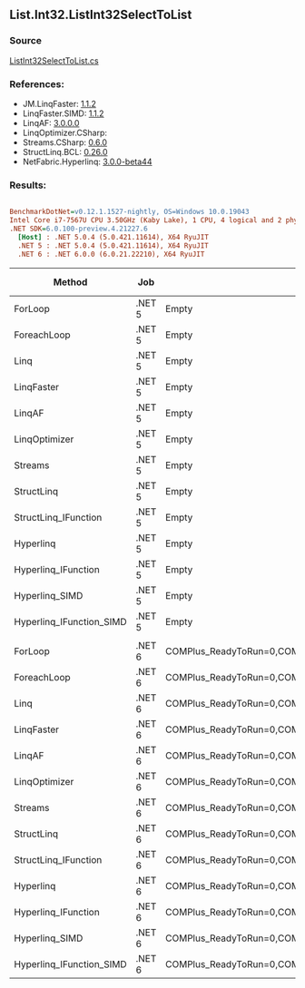 ﻿## List.Int32.ListInt32SelectToList

### Source
[ListInt32SelectToList.cs](../LinqBenchmarks/List/Int32/ListInt32SelectToList.cs)

### References:
- JM.LinqFaster: [1.1.2](https://www.nuget.org/packages/JM.LinqFaster/1.1.2)
- LinqFaster.SIMD: [1.1.2](https://www.nuget.org/packages/LinqFaster.SIMD/1.0.3)
- LinqAF: [3.0.0.0](https://www.nuget.org/packages/LinqAF/3.0.0.0)
- LinqOptimizer.CSharp: [](https://www.nuget.org/packages/LinqOptimizer.CSharp/)
- Streams.CSharp: [0.6.0](https://www.nuget.org/packages/Streams.CSharp/0.6.0)
- StructLinq.BCL: [0.26.0](https://www.nuget.org/packages/StructLinq/0.26.0)
- NetFabric.Hyperlinq: [3.0.0-beta44](https://www.nuget.org/packages/NetFabric.Hyperlinq/3.0.0-beta44)

### Results:
``` ini

BenchmarkDotNet=v0.12.1.1527-nightly, OS=Windows 10.0.19043
Intel Core i7-7567U CPU 3.50GHz (Kaby Lake), 1 CPU, 4 logical and 2 physical cores
.NET SDK=6.0.100-preview.4.21227.6
  [Host] : .NET 5.0.4 (5.0.421.11614), X64 RyuJIT
  .NET 5 : .NET 5.0.4 (5.0.421.11614), X64 RyuJIT
  .NET 6 : .NET 6.0.0 (6.0.21.22210), X64 RyuJIT


```
|                   Method |    Job |                                                   EnvironmentVariables |  Runtime | Count |         Mean |      Error |     StdDev |       Median |  Ratio | RatioSD |   Gen 0 | Gen 1 | Gen 2 | Allocated |
|------------------------- |------- |----------------------------------------------------------------------- |--------- |------ |-------------:|-----------:|-----------:|-------------:|-------:|--------:|--------:|------:|------:|----------:|
|                  ForLoop | .NET 5 |                                                                  Empty | .NET 5.0 |   100 |    347.00 ns |   6.959 ns |  16.939 ns |    338.37 ns |   1.00 |    0.00 |  0.5660 |     - |     - |   1,184 B |
|              ForeachLoop | .NET 5 |                                                                  Empty | .NET 5.0 |   100 |    447.46 ns |   3.879 ns |   3.239 ns |    447.48 ns |   1.33 |    0.04 |  0.5660 |     - |     - |   1,184 B |
|                     Linq | .NET 5 |                                                                  Empty | .NET 5.0 |   100 |    361.93 ns |   4.221 ns |   3.742 ns |    360.56 ns |   1.08 |    0.04 |  0.2522 |     - |     - |     528 B |
|               LinqFaster | .NET 5 |                                                                  Empty | .NET 5.0 |   100 |    354.32 ns |   2.340 ns |   1.954 ns |    353.46 ns |   1.05 |    0.03 |  0.4358 |     - |     - |     912 B |
|                   LinqAF | .NET 5 |                                                                  Empty | .NET 5.0 |   100 |  1,099.51 ns |   7.676 ns |   6.804 ns |  1,098.65 ns |   3.27 |    0.11 |  0.5646 |     - |     - |   1,184 B |
|            LinqOptimizer | .NET 5 |                                                                  Empty | .NET 5.0 |   100 | 44,108.65 ns | 350.509 ns | 327.866 ns | 44,044.47 ns | 130.59 |    4.00 | 14.2212 |     - |     - |  29,832 B |
|                  Streams | .NET 5 |                                                                  Empty | .NET 5.0 |   100 |  1,553.11 ns |   8.633 ns |   7.653 ns |  1,553.07 ns |   4.61 |    0.14 |  0.7534 |     - |     - |   1,576 B |
|               StructLinq | .NET 5 |                                                                  Empty | .NET 5.0 |   100 |    273.33 ns |   1.456 ns |   1.215 ns |    273.44 ns |   0.81 |    0.02 |  0.2484 |     - |     - |     520 B |
|     StructLinq_IFunction | .NET 5 |                                                                  Empty | .NET 5.0 |   100 |    162.14 ns |   0.960 ns |   0.749 ns |    162.12 ns |   0.48 |    0.02 |  0.2370 |     - |     - |     496 B |
|                Hyperlinq | .NET 5 |                                                                  Empty | .NET 5.0 |   100 |    238.02 ns |   1.327 ns |   1.108 ns |    238.19 ns |   0.71 |    0.02 |  0.2179 |     - |     - |     456 B |
|      Hyperlinq_IFunction | .NET 5 |                                                                  Empty | .NET 5.0 |   100 |    126.85 ns |   2.577 ns |   5.026 ns |    129.01 ns |   0.36 |    0.02 |  0.2179 |     - |     - |     456 B |
|           Hyperlinq_SIMD | .NET 5 |                                                                  Empty | .NET 5.0 |   100 |     97.14 ns |   0.956 ns |   0.894 ns |     97.56 ns |   0.29 |    0.01 |  0.2180 |     - |     - |     456 B |
| Hyperlinq_IFunction_SIMD | .NET 5 |                                                                  Empty | .NET 5.0 |   100 |     67.55 ns |   0.846 ns |   0.791 ns |     67.76 ns |   0.20 |    0.01 |  0.2180 |     - |     - |     456 B |
|                          |        |                                                                        |          |       |              |            |            |              |        |         |         |       |       |           |
|                  ForLoop | .NET 6 | COMPlus_ReadyToRun=0,COMPlus_TC_QuickJitForLoops=1,COMPlus_TieredPGO=1 | .NET 6.0 |   100 |    372.45 ns |   3.437 ns |   3.047 ns |    373.41 ns |   1.00 |    0.00 |  0.5660 |     - |     - |   1,184 B |
|              ForeachLoop | .NET 6 | COMPlus_ReadyToRun=0,COMPlus_TC_QuickJitForLoops=1,COMPlus_TieredPGO=1 | .NET 6.0 |   100 |    324.70 ns |   4.782 ns |   4.239 ns |    322.89 ns |   0.87 |    0.01 |  0.5660 |     - |     - |   1,184 B |
|                     Linq | .NET 6 | COMPlus_ReadyToRun=0,COMPlus_TC_QuickJitForLoops=1,COMPlus_TieredPGO=1 | .NET 6.0 |   100 |    303.52 ns |   2.062 ns |   1.828 ns |    302.94 ns |   0.81 |    0.01 |  0.2522 |     - |     - |     528 B |
|               LinqFaster | .NET 6 | COMPlus_ReadyToRun=0,COMPlus_TC_QuickJitForLoops=1,COMPlus_TieredPGO=1 | .NET 6.0 |   100 |    352.13 ns |   2.697 ns |   2.391 ns |    351.03 ns |   0.95 |    0.01 |  0.4358 |     - |     - |     912 B |
|                   LinqAF | .NET 6 | COMPlus_ReadyToRun=0,COMPlus_TC_QuickJitForLoops=1,COMPlus_TieredPGO=1 | .NET 6.0 |   100 |  1,147.35 ns |  22.148 ns |  25.505 ns |  1,157.09 ns |   3.07 |    0.08 |  0.5646 |     - |     - |   1,184 B |
|            LinqOptimizer | .NET 6 | COMPlus_ReadyToRun=0,COMPlus_TC_QuickJitForLoops=1,COMPlus_TieredPGO=1 | .NET 6.0 |   100 | 38,740.36 ns | 276.755 ns | 245.336 ns | 38,706.15 ns | 104.02 |    0.92 | 13.9771 |     - |     - |  29,360 B |
|                  Streams | .NET 6 | COMPlus_ReadyToRun=0,COMPlus_TC_QuickJitForLoops=1,COMPlus_TieredPGO=1 | .NET 6.0 |   100 |  1,454.66 ns |   6.934 ns |   5.790 ns |  1,453.99 ns |   3.90 |    0.03 |  0.7534 |     - |     - |   1,576 B |
|               StructLinq | .NET 6 | COMPlus_ReadyToRun=0,COMPlus_TC_QuickJitForLoops=1,COMPlus_TieredPGO=1 | .NET 6.0 |   100 |    266.15 ns |   5.369 ns |   9.543 ns |    270.04 ns |   0.69 |    0.03 |  0.2484 |     - |     - |     520 B |
|     StructLinq_IFunction | .NET 6 | COMPlus_ReadyToRun=0,COMPlus_TC_QuickJitForLoops=1,COMPlus_TieredPGO=1 | .NET 6.0 |   100 |    137.69 ns |   2.590 ns |   2.422 ns |    136.50 ns |   0.37 |    0.01 |  0.2370 |     - |     - |     496 B |
|                Hyperlinq | .NET 6 | COMPlus_ReadyToRun=0,COMPlus_TC_QuickJitForLoops=1,COMPlus_TieredPGO=1 | .NET 6.0 |   100 |    219.11 ns |   1.523 ns |   1.425 ns |    219.11 ns |   0.59 |    0.01 |  0.2179 |     - |     - |     456 B |
|      Hyperlinq_IFunction | .NET 6 | COMPlus_ReadyToRun=0,COMPlus_TC_QuickJitForLoops=1,COMPlus_TieredPGO=1 | .NET 6.0 |   100 |    112.93 ns |   2.348 ns |   5.347 ns |    110.67 ns |   0.31 |    0.01 |  0.2180 |     - |     - |     456 B |
|           Hyperlinq_SIMD | .NET 6 | COMPlus_ReadyToRun=0,COMPlus_TC_QuickJitForLoops=1,COMPlus_TieredPGO=1 | .NET 6.0 |   100 |     99.07 ns |   2.078 ns |   5.402 ns |     97.14 ns |   0.27 |    0.01 |  0.2180 |     - |     - |     456 B |
| Hyperlinq_IFunction_SIMD | .NET 6 | COMPlus_ReadyToRun=0,COMPlus_TC_QuickJitForLoops=1,COMPlus_TieredPGO=1 | .NET 6.0 |   100 |     67.48 ns |   0.696 ns |   0.651 ns |     67.52 ns |   0.18 |    0.00 |  0.2180 |     - |     - |     456 B |
